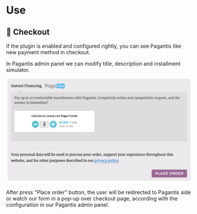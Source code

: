 # Use

## :eyes: Checkout

If the plugin is enabled and configured rightly, you can see Pagantis like new payment method in checkout.

In Pagantis admin panel we can modify title, description and installment simulator.

![Step 1](./woocommerce_checkout.png?raw=true "Step 1")

After press "Place order" button, the user will be redirected to Pagantis side or watch our form in a pop-up over checkout page, according with the configuration in our Pagantis admin panel.
